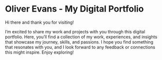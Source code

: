 # Oliver Evans - My Digital Portfolio

Hi there and thank you for visiting!

I’m excited to share my work and projects with you through this digital portfolio. Here, you’ll find a collection of my work, experiences, and insights that showcase my journey, skills, and passions. I hope you find something that resonates with you, and I look forward to any feedback or connections this might inspire. Enjoy exploring!

```{tableofcontents}
```

